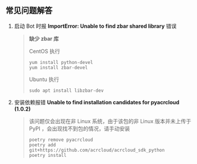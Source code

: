 ## 常见问题解答

1. 启动 Bot 时报 **ImportError: Unable to find zbar shared library** 错误

   > 
   > **缺少 zbar 库**
   > 
   > CentOS 执行 
   > ```shell
   > yum install python-devel
   > yum install zbar-devel
   > ```
   > Ubuntu 执行
   > ```shell
   > sudo apt install libzbar-dev
   > ```

2. 安装依赖报错 **Unable to find installation candidates for pyacrcloud (1.0.2)**

   > 该问题仅会出现在非 Linux 系统，由于该包的非 Linux 版本并未上传于 PyPI ，会出现找不到包的情况，请手动安装
   > 
   > ```shell
   > poetry remove pyacrcloud
   > poetry add git+https://github.com/acrcloud/acrcloud_sdk_python
   > poetry install
   > ```
